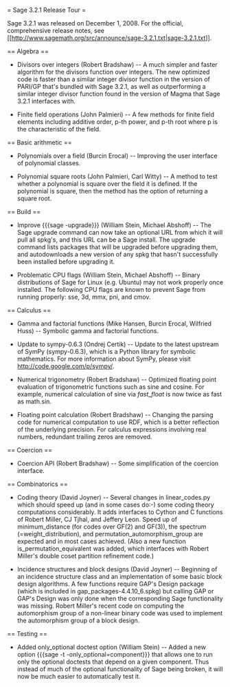 = Sage 3.2.1 Release Tour =

Sage 3.2.1 was released on December 1, 2008. For the official, comprehensive release notes, see [[http://www.sagemath.org/src/announce/sage-3.2.1.txt|sage-3.2.1.txt]].

== Algebra ==

 * Divisors over integers (Robert Bradshaw) -- A much simpler and faster algorithm for the divisors function over integers. The new optimized code is faster than a similar integer divisor function in the version of PARI/GP that's bundled with Sage 3.2.1, as well as outperforming a similar integer divisor function found in the version of Magma that Sage 3.2.1 interfaces with.

 * Finite field operations (John Palmieri) -- A few methods for finite field elements including additive order, p-th power, and p-th root where p is the characteristic of the field.

== Basic arithmetic ==

 * Polynomials over a field (Burcin Erocal) -- Improving the user interface of polynomial classes. 

 * Polynomial square roots (John Palmieri, Carl Witty) -- A method to test whether a polynomial is square over the field it is defined. If the polynomial is square, then the method has the option of returning a square root.

== Build ==

 * Improve {{{sage -upgrade}}} (William Stein, Michael Abshoff) -- The Sage upgrade command can now take an optional URL from which it will pull all spkg's, and this URL can be a Sage install.  The upgrade command lists packages that will be upgraded before upgrading them, and autodownloads a new version of any spkg that hasn't successfully been installed before upgrading it. 

 * Problematic CPU flags (William Stein, Michael Abshoff) -- Binary distributions of Sage for Linux (e.g. Ubuntu) may not work properly once installed. The following CPU flags are known to prevent Sage from running properly: sse, 3d, mmx, pni, and cmov.

== Calculus ==

 * Gamma and factorial functions (Mike Hansen, Burcin Erocal, Wilfried Huss) -- Symbolic gamma and factorial functions.

 * Update to sympy-0.6.3 (Ondrej Certik) -- Update to the latest upstream of SymPy (sympy-0.6.3), which is a Python library for symbolic mathematics. For more information about SymPy, please visit http://code.google.com/p/sympy/.

 * Numerical trigonometry (Robert Bradshaw) -- Optimized floating point evaluation of trigonometric functions such as sine and cosine. For example, numerical calculation of sine via _fast_float_ is now twice as fast as math.sin.

 * Floating point calculation (Robert Bradshaw) -- Changing the parsing code for numerical computation to use RDF, which is a better reflection of the underlying precision. For calculus expressions involving real numbers, redundant trailing zeros are removed.

== Coercion ==

 * Coercion API (Robert Bradshaw) -- Some simplification of the coercion interface.

== Combinatorics ==

 * Coding theory (David Joyner) -- Several changes in linear_codes.py which should speed up (and in some cases do:-) some coding theory computations considerably. It adds interfaces to Cython and C functions of Robert Miller, CJ Tjhal, and Jeffery Leon. Speed up of minimum_distance (for codes over GF(2) and GF(3)), the spectrum (=weight_distribution), and permutation_automorphism_group are expected and in most cases achieved. (Also a new function is_permutation_equivalent was added, which interfaces with Robert Miller's double coset partition refinement code.)

 * Incidence structures and block designs (David Joyner) -- Beginning of an incidence structure class and an implementation of some basic block design algorithms. A few functions require GAP's Design package (which is included in gap_packages-4.4.10_6.spkg) but calling GAP or GAP's Design was only done when the corresponding Sage functionality was missing. Robert Miller's recent code on computing the automorphism group of a non-linear binary code was used to implement the automorphism group of a block design. 

== Testing ==

 * Added only_optional doctest option (William Stein) -- Added a new option {{{sage -t -only_optional=component}}} that allows one to run only the optional doctests that depend on a given component.   Thus instead of much of the optional functionality of Sage being broken, it will now be much easier to automatically test it. 
